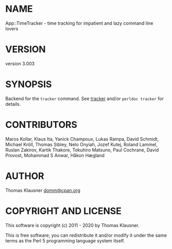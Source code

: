 # NAME

App::TimeTracker - time tracking for impatient and lazy command line lovers

# VERSION

version 3.003

# SYNOPSIS

Backend for the `tracker` command. See [tracker](https://metacpan.org/pod/tracker) and/or `perldoc tracker` for details.

# CONTRIBUTORS

Maros Kollar, Klaus Ita, Yanick Champoux, Lukas Rampa, David Schmidt, Michael Kröll, Thomas Sibley, Nelo Onyiah, Jozef Kutej, Roland Lammel, Ruslan Zakirov, Kartik Thakore, Tokuhiro Matsuno, Paul Cochrane, David Provost, Mohammad S Anwar, Håkon Hægland

# AUTHOR

Thomas Klausner <domm@cpan.org>

# COPYRIGHT AND LICENSE

This software is copyright (c) 2011 - 2020 by Thomas Klausner.

This is free software; you can redistribute it and/or modify it under
the same terms as the Perl 5 programming language system itself.
